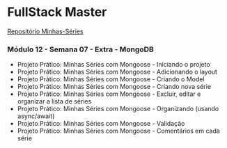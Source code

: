 # FullStack Master

[Repositório Minhas-Séries](https://github.com/RenatoSiqueira/DevPleno_Minhas-Series)

### Módulo 12 - Semana 07 - Extra - MongoDB
- Projeto Prático: Minhas Séries com Mongoose - Iniciando o projeto
- Projeto Prático: Minhas Séries com Mongoose - Adicionando o layout
- Projeto Prático: Minhas Séries com Mongoose - Criando o Model
- Projeto Prático: Minhas Séries com Mongoose - Criando nova série
- Projeto Prático: Minhas Séries com Mongoose - Excluir, editar e organizar a lista de séries
- Projeto Prático: Minhas Séries com Mongoose - Organizando (usando async/await)
- Projeto Prático: Minhas Séries com Mongoose - Validação
- Projeto Prático: Minhas Séries com Mongoose - Comentários em cada série